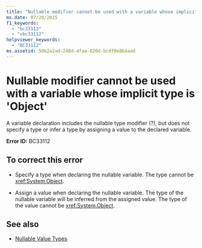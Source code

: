 ```yaml
---
title: "Nullable modifier cannot be used with a variable whose implicit type is 'Object'"
ms.date: 07/20/2015
f1_keywords: 
  - "bc33112"
  - "vbc33112"
helpviewer_keywords: 
  - "BC33112"
ms.assetid: 50b2a2ad-248d-4faa-820d-bcdf0e8b4aad
---
```

# Nullable modifier cannot be used with a variable whose implicit type is 'Object'
A variable declaration includes the nullable type modifier (?), but does not specify a type or infer a type by assigning a value to the declared variable.  
  
 **Error ID:** BC33112  
  
## To correct this error  
  
- Specify a type when declaring the nullable variable. The type cannot be <xref:System.Object>.  
  
- Assign a value when declaring the nullable variable. The type of the nullable variable will be inferred from the assigned value. The type of the value cannot be <xref:System.Object>.  
  
## See also

- [Nullable Value Types](../../visual-basic/programming-guide/language-features/data-types/nullable-value-types.md)
